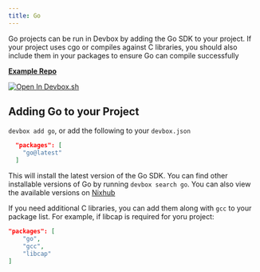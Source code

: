 ```yaml
---
title: Go
---
```


Go projects can be run in Devbox by adding the Go SDK to your project. If your project uses cgo or compiles against C libraries, you should also include them in your packages to ensure Go can compile successfully

[**Example Repo**](https://github.com/jetpack-io/devbox/tree/main/examples/development/go/hello-world)

[![Open In Devbox.sh](https://jetpack.io/img/devbox/open-in-devbox.svg)](https://devbox.sh/open/templates/go)

## Adding Go to your Project

`devbox add go`, or add the following to your `devbox.json`

```json
  "packages": [
    "go@latest"
  ]
```

This will install the latest version of the Go SDK. You can find other installable versions of Go by running `devbox search go`. You can also view the available versions on [Nixhub](https://www.nixhub.io/packages/go)

If you need additional C libraries, you can add them along with `gcc` to your package list. For example, if libcap is required for yoru project:

```json
"packages": [
    "go",
    "gcc",
    "libcap"
]
```
